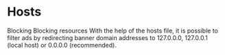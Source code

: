 # Hosts
Blocking Blocking resources
With the help of the hosts file, it is possible to filter ads by redirecting banner domain addresses to 127.0.0.0, 127.0.0.1 (local host) or 0.0.0.0 (recommended).
